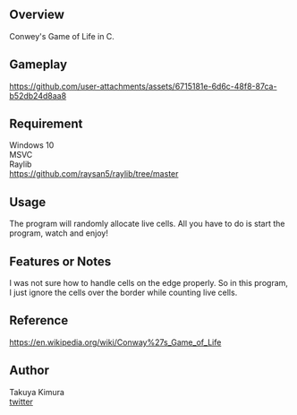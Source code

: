 ## Overview
Conwey's Game of Life in C. 
## Gameplay
https://github.com/user-attachments/assets/6715181e-6d6c-48f8-87ca-b52db24d8aa8
## Requirement
Windows 10<br>
MSVC<br>
Raylib<br>
https://github.com/raysan5/raylib/tree/master
## Usage
The program will randomly allocate live cells. All you have to do is start the program, watch and enjoy!
## Features or Notes
I was not sure how to handle cells on the edge properly. So in this program, I just ignore the cells over the border while counting live cells.
## Reference
https://en.wikipedia.org/wiki/Conway%27s_Game_of_Life
## Author
Takuya Kimura<br>
[twitter](https://x.com/Takuya_CLM)
